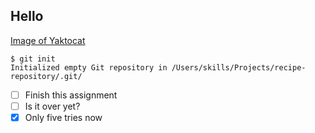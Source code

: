 ## Hello
[Image of Yaktocat](https://octodex.github.com/images/yaktocat.png)
```
$ git init
Initialized empty Git repository in /Users/skills/Projects/recipe-repository/.git/
```
- [ ] Finish this assignment
- [ ] Is it over yet?
- [x] Only five tries now
